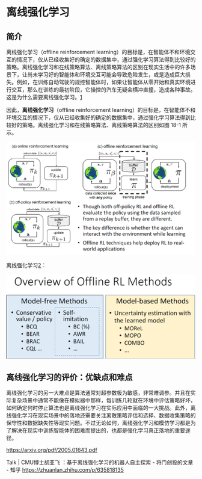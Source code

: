 

<!--
 * @version:
 * @Author:  StevenJokess（蔡舒起） https://github.com/StevenJokess
 * @Date: 2023-09-12 23:29:21
 * @LastEditors:  StevenJokess（蔡舒起） https://github.com/StevenJokess
 * @LastEditTime: 2023-10-02 16:39:09
 * @Description:
 * @Help me: make friends by a867907127@gmail.com and help me get some “foreign” things or service I need in life; 如有帮助，请资助，失业3年了。![支付宝收款码](https://github.com/StevenJokess/d2rl/blob/master/img/%E6%94%B6.jpg)
 * @TODO::
 * @Reference:
-->

# 离线强化学习

## 简介

离线强化学习（offline reinforcement learning）的目标是，在智能体不和环境交互的情况下，仅从已经收集好的确定的数据集中，通过强化学习算法得到比较好的策略。离线强化学习和在线策略算法、离线策略算法的区别在现实生活中的许多场景下，让尚未学习好的智能体和环境交互可能会导致危险发生，或是造成巨大损失。例如，在训练自动驾驶的规控智能体时，如果让智能体从零开始和真实环境进行交互，那么在训练的最初阶段，它操控的汽车无疑会横冲直撞，造成各种事故。这是为什么需要离线强化学习。[1]

因此，**离线强化学习**（offline reinforcement learning）的目标是，在智能体不和环境交互的情况下，仅从已经收集好的确定的数据集中，通过强化学习算法得到比较好的策略。离线强化学习和在线策略算法、离线策略算法的区别如图 18-1 所示。

![离线强化学习和在线策略算法、离线策略算法的区别](../../img/online_vs_off-policy_vs_offline.png)

离线强化学习[2]：

![离线强化学习总览](../../img/Overview_of_Offline_RL.png)


## 离线强化学习的评价：优缺点和难点

离线强化学习的另一大难点是算法通常对超参数极为敏感，非常难调参。并且在实际复杂场景中通常不能像在模拟器中那样，每训练几轮就在环境中评估策略好坏，如何确定何时停止算法也是离线强化学习在实际应用中面临的一大挑战。此外，离线强化学习在现实场景中的落地还需要关注离散策略评估和选择、数据收集策略的保守性和数据缺失性等现实问题。不过无论如何，离线强化学习和模仿学习都是为了解决在现实中训练智能体的困难而提出的，也都是强化学习真正落地的重要途径。


https://arxiv.org/pdf/2005.01643.pdf

Talk | CMU博士胡亚飞 ：基于离线强化学习的机器人自主探索 - 将门创投的文章 - 知乎
https://zhuanlan.zhihu.com/p/635818135

[1]: https://hrl.boyuai.com/chapter/3/%E7%A6%BB%E7%BA%BF%E5%BC%BA%E5%8C%96%E5%AD%A6%E4%B9%A0/
[2]: https://boyuai.oss-cn-shanghai.aliyuncs.com/disk/%E5%8A%A8%E6%89%8B%E5%AD%A6%E7%B3%BB%E5%88%97/%E5%8A%A8%E6%89%8B%E5%AD%A6%E5%BC%BA%E5%8C%96%E5%AD%A6%E4%B9%A0/%E8%AF%BE%E4%BB%B6pdf/15-%E5%86%B3%E7%AD%96%E6%99%BA%E8%83%BD%E5%A4%A7%E6%A8%A1%E5%9E%8B.pdf
